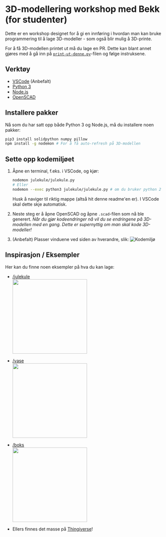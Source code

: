 # 3D-modellering workshop med Bekk (for studenter)

Dette er en workshop designet for å gi en innføring i hvordan man kan bruke programmering til å lage 3D-modeller - som også blir mulig å 3D-printe.

For å få 3D-modellen printet ut må du lage en PR. Dette kan blant annet gjøres med å gå inn på [`print-ut-denne.py`](print-ut-denne.py)-filen og følge instruksene.

## Verktøy

- [VSCode](https://code.visualstudio.com/) (Anbefalt)
- [Python 3](https://www.python.org/downloads/)
- [Node.js](https://nodejs.org/en/)
- [OpenSCAD](https://openscad.org/)

## Installere pakker

Nå som du har satt opp både Python 3 og Node.js, må du installere noen pakker:

```bash
pip3 install solidpython numpy pillow
npm install -g nodemon # For å få auto-refresh på 3D-modellen
```

## Sette opp kodemiljøet

1. Åpne en terminal, f.eks. i VSCode, og kjør:

   ```bash
   nodemon julekule/julekule.py
   # Eller
   nodemon --exec python3 julekule/julekule.py # om du bruker python 2
   ```

   Husk å naviger til riktig mappe (altså hit denne readme'en er). I VSCode skal dette skje automatisk.

2. Neste steg er å åpne OpenSCAD og åpne `.scad`-filen som nå ble generert. _Når du gjør kodeendringer nå vil du se endringene på 3D-modellen med en gang. Dette er supernyttig om man skal kode 3D-modeller!_

3. (Anbefalt) Plasser vinduene ved siden av hverandre, slik:
   ![Kodemiljø](https://user-images.githubusercontent.com/8504538/141381286-7e681745-31bb-47b6-8467-7f6b9853dbf9.png)

## Inspirasjon / Eksempler

Her kan du finne noen eksempler på hva du kan lage:

- [/julekule](julekule)  
  <img src="https://user-images.githubusercontent.com/8504538/141822348-9a3c55de-824e-4b6c-9253-252dbc959114.png" height="240px" />

- [/vase](vase)  
  <img src="https://user-images.githubusercontent.com/8504538/141823363-98f9e12a-91a9-4199-bbc7-ea583f4a00fd.png" height="240px" />

- [/boks](boks)  
  <img src="https://user-images.githubusercontent.com/8504538/141859168-d8f5bd3e-39e9-492f-a094-16a8ddb9da5b.png" height="240px" />

- Ellers finnes det masse på [Thingiverse](https://www.thingiverse.com/)!
